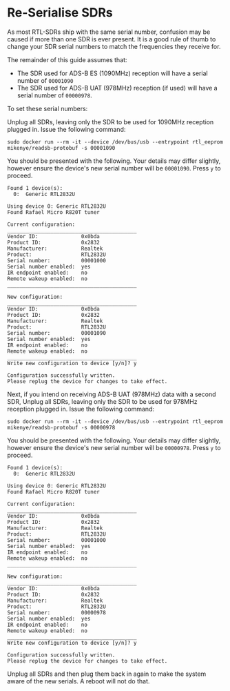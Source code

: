 # Re-Serialise SDRs

As most RTL-SDRs ship with the same serial number, confusion may be caused if more than one SDR is ever present. It is a good rule of thumb to change your SDR serial numbers to match the frequencies they receive for.

The remainder of this guide assumes that:

* The SDR used for ADS-B ES \(1090MHz\) reception will have a serial number of `00001090`
* The SDR used for ADS-B UAT \(978MHz\) reception \(if used\) will have a serial number of `00000978`.

To set these serial numbers:

Unplug all SDRs, leaving only the SDR to be used for 1090MHz reception plugged in. Issue the following command:

```text
sudo docker run --rm -it --device /dev/bus/usb --entrypoint rtl_eeprom mikenye/readsb-protobuf -s 00001090
```

You should be presented with the following. Your details may differ slightly, however ensure the device's new serial number will be `00001090`. Press `y` to proceed.

```text
Found 1 device(s):
  0:  Generic RTL2832U

Using device 0: Generic RTL2832U
Found Rafael Micro R820T tuner

Current configuration:
__________________________________________
Vendor ID:              0x0bda
Product ID:             0x2832
Manufacturer:           Realtek
Product:                RTL2832U
Serial number:          00001000
Serial number enabled:  yes
IR endpoint enabled:    no
Remote wakeup enabled:  no
__________________________________________

New configuration:
__________________________________________
Vendor ID:              0x0bda
Product ID:             0x2832
Manufacturer:           Realtek
Product:                RTL2832U
Serial number:          00001090
Serial number enabled:  yes
IR endpoint enabled:    no
Remote wakeup enabled:  no
__________________________________________
Write new configuration to device [y/n]? y

Configuration successfully written.
Please replug the device for changes to take effect.
```

Next, if you intend on receiving ADS-B UAT \(978MHz\) data with a second SDR, Unplug all SDRs, leaving only the SDR to be used for 978MHz reception plugged in. Issue the following command:

```text
sudo docker run --rm -it --device /dev/bus/usb --entrypoint rtl_eeprom mikenye/readsb-protobuf -s 00000978
```

You should be presented with the following. Your details may differ slightly, however ensure the device's new serial number will be `00000978`. Press `y` to proceed.

```text
Found 1 device(s):
  0:  Generic RTL2832U

Using device 0: Generic RTL2832U
Found Rafael Micro R820T tuner

Current configuration:
__________________________________________
Vendor ID:              0x0bda
Product ID:             0x2832
Manufacturer:           Realtek
Product:                RTL2832U
Serial number:          00001000
Serial number enabled:  yes
IR endpoint enabled:    no
Remote wakeup enabled:  no
__________________________________________

New configuration:
__________________________________________
Vendor ID:              0x0bda
Product ID:             0x2832
Manufacturer:           Realtek
Product:                RTL2832U
Serial number:          00000978
Serial number enabled:  yes
IR endpoint enabled:    no
Remote wakeup enabled:  no
__________________________________________
Write new configuration to device [y/n]? y

Configuration successfully written.
Please replug the device for changes to take effect.
```

Unplug all SDRs and then plug them back in again to make the system aware of the new serials. A reboot will not do that.

